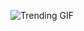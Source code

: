 
<!-- GIF_SECTION -->
![Trending GIF](https://media4.giphy.com/media/v1.Y2lkPThiYjIxNzcyaHN1d3JkOWg4aXg2dTZyNnZxaDllYm5yZDNvM295ZzN3NmIxcmozcyZlcD12MV9naWZzX3NlYXJjaCZjdD1n/rplvK3z0IzLqBxVJWk/giphy.gif)
<!-- END_GIF_SECTION -->
